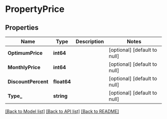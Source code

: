 # PropertyPrice

## Properties
Name | Type | Description | Notes
------------ | ------------- | ------------- | -------------
**OptimumPrice** | **int64** |  | [optional] [default to null]
**MonthlyPrice** | **int64** |  | [optional] [default to null]
**DiscountPercent** | **float64** |  | [optional] [default to null]
**Type_** | **string** |  | [optional] [default to null]

[[Back to Model list]](../README.md#documentation-for-models) [[Back to API list]](../README.md#documentation-for-api-endpoints) [[Back to README]](../README.md)

